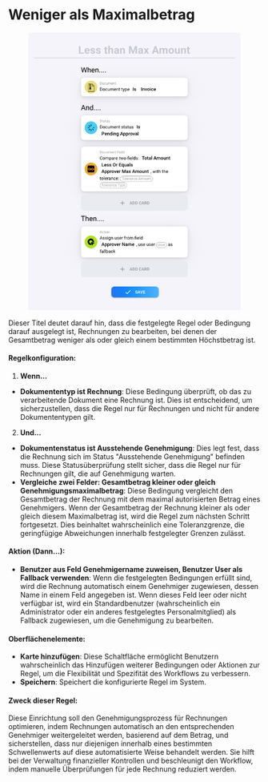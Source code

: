 # Weniger als Maximalbetrag

<figure><img src="../../../.gitbook/assets/Bildschirmfoto 2024-05-03 um 14.48.55.png" alt=""><figcaption></figcaption></figure>

Dieser Titel deutet darauf hin, dass die festgelegte Regel oder Bedingung darauf ausgelegt ist, Rechnungen zu bearbeiten, bei denen der Gesamtbetrag weniger als oder gleich einem bestimmten Höchstbetrag ist.

#### Regelkonfiguration:

1. **Wenn…**
* **Dokumententyp ist Rechnung**: Diese Bedingung überprüft, ob das zu verarbeitende Dokument eine Rechnung ist. Dies ist entscheidend, um sicherzustellen, dass die Regel nur für Rechnungen und nicht für andere Dokumententypen gilt.
2. **Und…**
* **Dokumentenstatus ist Ausstehende Genehmigung**: Dies legt fest, dass die Rechnung sich im Status "Ausstehende Genehmigung" befinden muss. Diese Statusüberprüfung stellt sicher, dass die Regel nur für Rechnungen gilt, die auf Genehmigung warten.
* **Vergleiche zwei Felder: Gesamtbetrag kleiner oder gleich Genehmigungsmaximalbetrag**: Diese Bedingung vergleicht den Gesamtbetrag der Rechnung mit dem maximal autorisierten Betrag eines Genehmigers. Wenn der Gesamtbetrag der Rechnung kleiner als oder gleich diesem Maximalbetrag ist, wird die Regel zum nächsten Schritt fortgesetzt. Dies beinhaltet wahrscheinlich eine Toleranzgrenze, die geringfügige Abweichungen innerhalb festgelegter Grenzen zulässt.

#### Aktion (Dann…):

* **Benutzer aus Feld Genehmigername zuweisen, Benutzer User als Fallback verwenden**: Wenn die festgelegten Bedingungen erfüllt sind, wird die Rechnung automatisch einem Genehmiger zugewiesen, dessen Name in einem Feld angegeben ist. Wenn dieses Feld leer oder nicht verfügbar ist, wird ein Standardbenutzer (wahrscheinlich ein Administrator oder ein anderes festgelegtes Personalmitglied) als Fallback zugewiesen, um die Genehmigung zu bearbeiten.

#### Oberflächenelemente:

* **Karte hinzufügen**: Diese Schaltfläche ermöglicht Benutzern wahrscheinlich das Hinzufügen weiterer Bedingungen oder Aktionen zur Regel, um die Flexibilität und Spezifität des Workflows zu verbessern.
* **Speichern**: Speichert die konfigurierte Regel im System.

#### Zweck dieser Regel:

Diese Einrichtung soll den Genehmigungsprozess für Rechnungen optimieren, indem Rechnungen automatisch an den entsprechenden Genehmiger weitergeleitet werden, basierend auf dem Betrag, und sicherstellen, dass nur diejenigen innerhalb eines bestimmten Schwellenwerts auf diese automatisierte Weise behandelt werden. Sie hilft bei der Verwaltung finanzieller Kontrollen und beschleunigt den Workflow, indem manuelle Überprüfungen für jede Rechnung reduziert werden.
